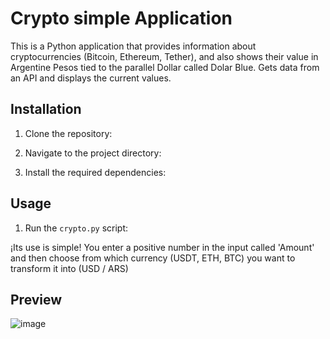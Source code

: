 # Crypto simple Application

This is a Python application that provides information about cryptocurrencies (Bitcoin, Ethereum, Tether), and also shows their value in Argentine Pesos tied to the parallel Dollar called Dolar Blue.
Gets data from an API and displays the current values.

## Installation

1. Clone the repository:

2. Navigate to the project directory:

3. Install the required dependencies:

## Usage

1. Run the `crypto.py` script:

¡Its use is simple!
You enter a positive number in the input called 'Amount' and then choose from which currency (USDT, ETH, BTC) you want to transform it into (USD / ARS)

## Preview
![image](https://github.com/TobiasLust/crypto_simple/assets/86390039/04160e29-1e34-458c-9094-553d72dcf15c)
